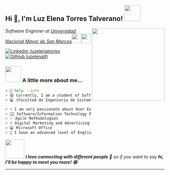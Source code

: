 <!--
**luzelenatt/luzelenatt** is a ✨ _special_ ✨ repository because its `README.md` (this file) appears on your GitHub profile.

Here are some ideas to get you started:

- 👋 🔭 I’m currently working on ...
- 🌱 I’m currently learning ...
- 👯 I’m looking to collaborate on ...
- 🤔 I’m looking for help with ...
- 💬 Ask me about ...
- 📫 How to reach me: ...
- 😄 Pronouns: ...
- ⚡ Fun fact: ...
-->

<h2> Hi 👋, I'm Luz Elena Torres Talverano! <img src="https://media.giphy.com/media/mGcNjsfWAjY5AEZNw6/giphy.gif" width="50"></h2>
<img align='right' src="https://media.giphy.com/media/ieyl9zmCjO4b4t6qoY/giphy.gif" width="230">
<p><em>Software Enginner at <a href="http://www.unb.br">Universidad Nacional Mayor de San Marcos</a><img src="https://media.giphy.com/media/fYSnHlufseco8Fh93Z/giphy.gif" width="30"><img src="https://media.giphy.com/media/WUlplcMpOCEmTGBtBW/giphy.gif" width="30"> 
</em></p>

[![Linkedin: luzelenatorres](https://img.shields.io/badge/-luzelenatorres-blue?style=flat-square&logo=Linkedin&logoColor=white&link=https://www.linkedin.com/in/luzelenatorres/)](https://www.linkedin.com/in/luzelenatorres/)
[![GitHub luzelenatt](https://img.shields.io/github/followers/luzelenatt?label=follow&style=social)](https://github.com/luzelenatt))


### <img src="https://media.giphy.com/media/VgCDAzcKvsR6OM0uWg/giphy.gif" width="50"> A little more about me...  

````bash
> 💬 help --info
> 😄 Currently, I am a student of Software Engineering 👩🏻 
> 💻 (Facultad de Ingeniería de Sistema e Informática) at the Universidad Nacional Mayor de San Marcos.

> ⚡ I am very passionate about User Experience Design (Web Interfaces)
> 👨‍💻 Software/Information Technology Project Management and Innovation
> ✨ Agile Methodologies
> ⭐️ Digital Marketing and Advertising
> 💻 Microsoft Office
> 👯 I have an advanced level of English.
````

<img src="https://media.giphy.com/media/LnQjpWaON8nhr21vNW/giphy.gif" width="60"> <em><b> I love connecting with different people 💬</b> so if you want to say <b>hi, I'll be happy to meet you more! 😄</b> </em>

---

